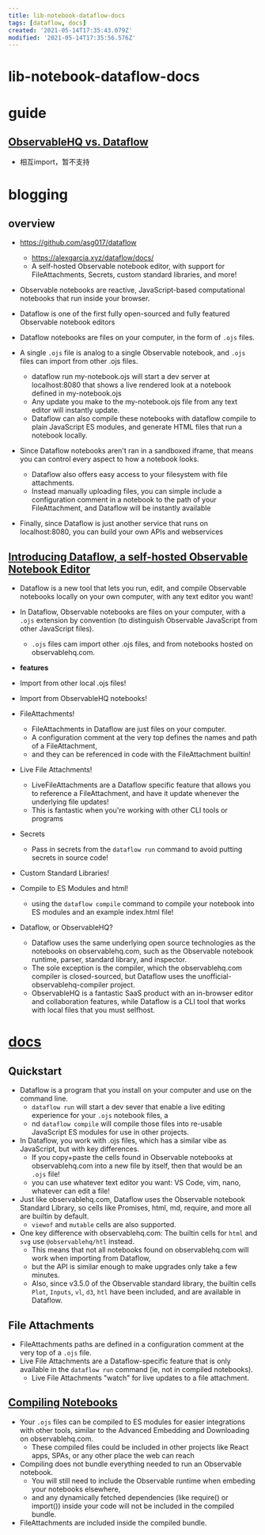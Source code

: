 ```yaml
---
title: lib-notebook-dataflow-docs
tags: [dataflow, docs]
created: '2021-05-14T17:35:43.079Z'
modified: '2021-05-14T17:35:56.576Z'
---
```


# lib-notebook-dataflow-docs

# guide

## [ObservableHQ vs. Dataflow](https://alexgarcia.xyz/dataflow/docs/#using-dataflow)

- 相互import，暂不支持

# blogging

## overview

- https://github.com/asg017/dataflow
  - https://alexgarcia.xyz/dataflow/docs/
  - A self-hosted Observable notebook editor, with support for FileAttachments, Secrets, custom standard libraries, and more!

- Observable notebooks are reactive, JavaScript-based computational notebooks that run inside your browser.
- Dataflow is one of the first fully open-sourced and fully featured Observable notebook editors
- Dataflow notebooks are files on your computer, in the form of `.ojs` files. 
- A single `.ojs` file is analog to a single Observable notebook, and `.ojs` files can import from other .ojs files.
  - dataflow run my-notebook.ojs will start a dev server at localhost:8080 that shows a live rendered look at a notebook defined in my-notebook.ojs
  - Any update you make to the my-notebook.ojs file from any text editor will instantly update.
  - Dataflow can also compile these notebooks with dataflow compile to plain JavaScript ES modules, and generate HTML files that run a notebook locally.
- Since Dataflow notebooks aren't ran in a sandboxed iframe, that means you can control every aspect to how a notebook looks.
  - Dataflow also offers easy access to your filesystem with file attachments. 
  - Instead manually uploading files, you can simple include a configuration comment in a notebook to the path of your FileAttachment, and Dataflow will be instantly available 
- Finally, since Dataflow is just another service that runs on localhost:8080, you can build your own APIs and webservices

## [Introducing Dataflow, a self-hosted Observable Notebook Editor](https://observablehq.com/@asg017/introducing-dataflow)

- Dataflow is a new tool that lets you run, edit, and compile Observable notebooks locally on your own computer, with any text editor you want!
- In Dataflow, Observable notebooks are files on your computer, with a `.ojs` extension by convention (to distinguish Observable JavaScript from other JavaScript files). 
  - `.ojs` files cam import other .ojs files, and from notebooks hosted on observablehq.com.

- **features**
- Import from other local .ojs files!
- Import from ObservableHQ notebooks!
- FileAttachments!
  - FileAttachments in Dataflow are just files on your computer. 
  - A configuration comment at the very top defines the names and path of a FileAttachment, 
  - and they can be referenced in code with the FileAttachment builtin!
- Live File Attachments!
  - LiveFileAttachments are a Dataflow specific feature that allows you to reference a FileAttachment, and have it update whenever the underlying file updates! 
  - This is fantastic when you're working with other CLI tools or programs
- Secrets
  - Pass in secrets from the `dataflow run` command to avoid putting secrets in source code! 
- Custom Standard Libraries!
- Compile to ES Modules and html!
  - using the `dataflow compile` command to compile your notebook into ES modules and an example index.html file! 

- Dataflow, or ObservableHQ?
  - Dataflow uses the same underlying open source technologies as the notebooks on observablehq.com, such as the Observable notebook runtime, parser, standard library, and inspector. 
  - The sole exception is the compiler, which the observablehq.com compiler is closed-sourced, but Dataflow uses the unofficial-observablehq-compiler project.
  - ObservableHQ is a fantastic SaaS product with an in-browser editor and collaboration features, while Dataflow is a CLI tool that works with local files that you must selfhost. 

# [docs](https://alexgarcia.xyz/dataflow/docs/)

## Quickstart

- Dataflow is a program that you install on your computer and use on the command line.
  - `dataflow run` will start a dev sever that enable a live editing experience for your `.ojs` notebook files, a
  - nd `dataflow compile` will compile those files into re-usable JavaScript ES modules for use in other projects.
- In Dataflow, you work with .ojs files, which has a similar vibe as JavaScript, but with key differences. 
  - If you copy+paste the cells found in Observable notebooks at observablehq.com into a new file by itself, then that would be an `.ojs` file!
  - you can use whatever text editor you want: VS Code, vim, nano, whatever can edit a file!
- Just like observablehq.com, Dataflow uses the Observable notebook Standard Library, so cells like Promises, html, md, require, and more all are builtin by default. 
  - `viewof` and `mutable` cells are also supported.
- One key difference with observablehq.com: The builtin cells for `html` and `svg` use `@observablehq/htl` instead. 
  - This means that not all notebooks found on observablehq.com will work when importing from Dataflow, 
  - but the API is similar enough to make upgrades only take a few minutes.
  - Also, since v3.5.0 of the Observable standard library, the builtin cells `Plot`, `Inputs`, `vl`, `d3`,  `htl` have been included, and are available in Dataflow.

## File Attachments

- FileAttachments paths are defined in a configuration comment at the very top of a `.ojs` file. 
- Live File Attachments are a Dataflow-specific feature that is only available in the `dataflow run` command (ie, not in compiled notebooks). 
  - Live File Attachments "watch" for live updates to a file attachment.

## [Compiling Notebooks](https://alexgarcia.xyz/dataflow/docs/#compiling-notebooks)

- Your `.ojs` files can be compiled to ES modules for easier integrations with other tools, similar to the Advanced Embedding and Downloading on observablehq.com.
  - These compiled files could be included in other projects like React apps, SPAs, or any other place the web can reach
- Compiling does not bundle everything needed to run an Observable notebook. 
  - You will still need to include the Observable runtime when embeding your notebooks elsewhere, 
  - and any dynamically fetched dependencies (like require() or import()) inside your code will not be included in the compiled bundle. 
- FileAttachments are included inside the compiled bundle.
